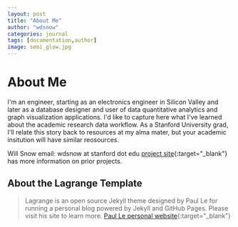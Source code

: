 ```yaml
---
layout: post
title: "About Me"
author: "wdsnow"
categories: journal
tags: [documentation,author]
image: semi_glow.jpg
---
```


# About Me

I'm an engineer, starting as an electronics engineer in Silicon Valley and later as a database designer and user of data quantitative analytics and graph visualization applications. I'd like to capture here what I've learned about the academic research data workflow. As a Stanford University grad, I'll relate this story back to resources at my alma mater, but your academic insitution will have similar reosources. 

Will Snow
email: wdsnow at stanford dot edu
[project site](https://stanford.edu/~wdsnow/){:target="_blank"} has more information on prior projects.




## About the Lagrange Template

>Lagrange is an open source Jekyll theme designed by Paul Le for running a personal blog powered by Jekyll and GitHub Pages. Please visit his site to learn more. [Paul Le personal website](https://paulle.ca/){:target="_blank"}


